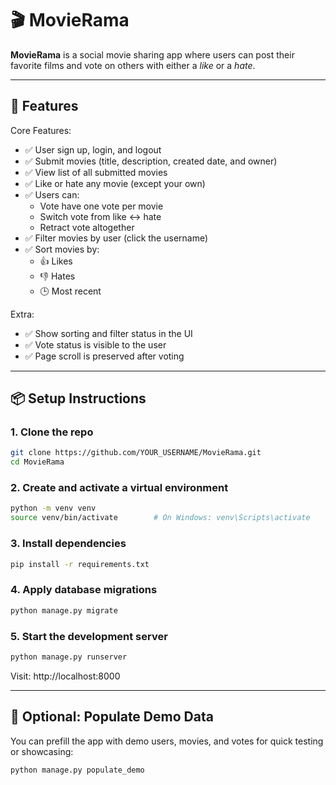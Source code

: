 # 🎬 MovieRama

**MovieRama** is a social movie sharing app where users can post their favorite films and vote on others with either a *like* or a *hate*.

---

## 🚀 Features
Core Features:

- ✅ User sign up, login, and logout
- ✅ Submit movies (title, description, created date, and owner)
- ✅ View list of all submitted movies
- ✅ Like or hate any movie (except your own)
- ✅ Users can:
  - Vote have one vote per movie
  - Switch vote from like ↔ hate
  - Retract vote altogether
- ✅ Filter movies by user (click the username)
- ✅ Sort movies by:
  - 👍 Likes
  - 👎 Hates
  - 🕒 Most recent

Extra:

- ✅ Show sorting and filter status in the UI
- ✅ Vote status is visible to the user
- ✅ Page scroll is preserved after voting

---

## 📦 Setup Instructions




### 1. Clone the repo
```bash
git clone https://github.com/YOUR_USERNAME/MovieRama.git
cd MovieRama
```
### 2. Create and activate a virtual environment
```bash
python -m venv venv
source venv/bin/activate        # On Windows: venv\Scripts\activate
```
### 3. Install dependencies
```bash
pip install -r requirements.txt
```
### 4. Apply database migrations
```bash
python manage.py migrate
```
### 5. Start the development server
```bash
python manage.py runserver
```
Visit: http://localhost:8000

---

## 🧪 Optional: Populate Demo Data

You can prefill the app with demo users, movies, and votes for quick testing or showcasing:
```bash
python manage.py populate_demo
```
